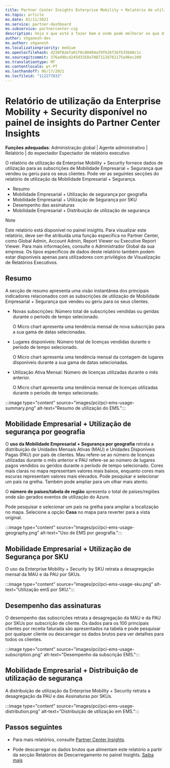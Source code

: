 ```yaml
---
title: Partner Center Insights Enterprise Mobility + Relatório de utilização de segurança
ms.topic: article
ms.date: 01/11/2021
ms.service: partner-dashboard
ms.subservice: partnercenter-csp
description: Veja o que está a fazer bem e onde pode melhorar no que diz respeito ao uso das assinaturas Enterprise Mobility + Security que vende ou gere para os seus clientes.
author: shganesh-dev
ms.author: shganesh
ms.localizationpriority: medium
ms.openlocfilehash: d230f8abfa01f0c00494af9f626f26fb35b80c1c
ms.sourcegitcommit: 376a49bcd245d3358a78871128761175a96ec200
ms.translationtype: MT
ms.contentlocale: pt-PT
ms.lasthandoff: 06/17/2021
ms.locfileid: "112277832"
---
```

# <a name="enterprise-mobility--security-usage-report-available-from-the-partner-center-insights-dashboard"></a>Relatório de utilização da Enterprise Mobility + Security disponível no painel de insights do Partner Center Insights

**Funções adequadas**: Administração global | Agente administrativo | Relatório | do espectador Espectador de relatório executivo

O relatório de utilização da Enterprise Mobility + Security fornece dados de utilização para as subscrições de Mobilidade Empresarial + Segurança que vendeu ou geriu para os seus clientes. Pode ver as seguintes secções do relatório de utilização da Mobilidade Empresarial + Segurança.

- Resumo
- Mobilidade Empresarial + Utilização de segurança por geografia
- Mobilidade Empresarial + Utilização de Segurança por SKU
- Desempenho das assinaturas
- Mobilidade Empresarial + Distribuição de utilização de segurança

 > [!NOTE]
 > Este relatório está disponível no painel insights. Para visualizar este relatório, deve ser-lhe atribuída uma função específica no Partner Center, como Global Admin, Account Admin, Report Viewer ou Executive Report Viewer. Para mais informações, consulte o Administrador Global da sua empresa. Os tipos específicos de dados deste relatório também podem estar disponíveis apenas para utilizadores com privilégios de Visualização de Relatórios Executivos.

## <a name="summary"></a>Resumo

A secção de resumo apresenta uma visão instantânea dos principais indicadores relacionados com as subscrições de utilização de Mobilidade Empresarial + Segurança que vendeu ou geriu para os seus clientes. 

- Novas subscrições: Número total de subscrições vendidas ou geridas durante o período de tempo selecionado.

   O Micro chart apresenta uma tendência mensal de nova subscrição para a sua gama de datas selecionadas.

- Lugares disponíveis: Número total de licenças vendidas durante o período de tempo selecionado.

   O Micro chart apresenta uma tendência mensal da contagem de lugares disponíveis durante a sua gama de datas selecionadas.

- Utilização Ativa Mensal: Número de licenças utilizadas durante o mês anterior.

   O Micro chart apresenta uma tendência mensal de licenças utilizadas durante o período de tempo selecionado.

:::image type="content" source="images/pci/pci-ems-usage-summary.png" alt-text="Resumo de utilização do EMS.":::

## <a name="enterprise-mobility--security-usage-by-geography"></a>Mobilidade Empresarial + Utilização de segurança por geografia

O **uso da Mobilidade Empresarial + Segurança por geografia** retrata a distribuição de Unidades Mensais Ativas (MAU) e Unidades Disponíveis Pagas (PAU) por país de clientes. Mau refere-se ao número de licenças utilizadas durante o mês anterior e PAU refere-se ao número de lugares pagos vendidos ou geridos durante o período de tempo selecionado. Cores mais claras no mapa representam valores mais baixos, enquanto cores mais escuras representam valores mais elevados. Pode pesquisar e selecionar um país na grelha. Também pode ampliar para um olhar mais atento.

O **número de países/tabela de região** apresenta o total de países/regiões onde são gerados eventos de utilização do Azure.

Pode pesquisar e selecionar um país na grelha para ampliar a localização no mapa. Selecione a opção **Casa** no mapa para reverter para a vista original.

:::image type="content" source="images/pci/pci-ems-usage-geography.png" alt-text="Uso de EMS por geografia.":::

## <a name="enterprise-mobility--security-usage-by-sku"></a>Mobilidade Empresarial + Utilização de Segurança por SKU

O uso da Enterprise Mobility + Security by SKU retrata a desagregação mensal da MAU e da PAU por SKUs.

:::image type="content" source="images/pci/pci-ems-usage-sku.png" alt-text="Utilização emS por SKU.":::

## <a name="subscriptions-performance"></a>Desempenho das assinaturas

O desempenho das subscrições retrata a desagregação da MAU e da PAU por SKUs por subscrição de cliente. Os dados para os 100 principais clientes por receita faturada são apresentados na tabela e pode pesquisar por qualquer cliente ou descarregar os dados brutos para ver detalhes para todos os clientes.

:::image type="content" source="images/pci/pci-ems-usage-subscription.png" alt-text="Desempenho da subscrição EMS.":::

## <a name="enterprise-mobility--security-usage-distribution"></a>Mobilidade Empresarial + Distribuição de utilização de segurança

A distribuição de utilização da Enterprise Mobility + Security retrata a desagregação da PAU e das Assinaturas por SKUs.

:::image type="content" source="images/pci/pci-ems-usage-distribution.png" alt-text="Distribuição de utilização em EMS.":::

## <a name="next-steps"></a>Passos seguintes

- Para mais relatórios, consulte [Partner Center Insights](partner-center-insights.md).

- Pode descarregar os dados brutos que alimentam este relatório a partir da secção Relatórios de Descarregamento no painel Insights. [Saiba mais](pci-download-reports.md) 
